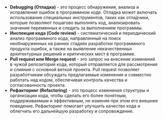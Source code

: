 - **Debugging (Отладка)** - это процесс обнаружения, анализа и исправления ошибок в программном коде. Отладка может включать использование специальных инструментов, таких как отладчики, которые позволяют пошагово выполнять код, анализировать значения переменных и следить за выполнением программы.
- **Инспекция кода (Code review)** - систематический и периодический анализ программного кода, направленный на поиск необнаруженных на ранних стадиях разработки программного продукта ошибок, а также на выявление некачественных архитектурных решений и критических мест в программе.
- **Pull request или Merge request** - это запрос на внесение изменений в чужой репозиторий кода, который отправляется для рассмотрения и слияния с основной веткой проекта. Pull request позволяет разработчикам обсуждать предлагаемые изменения и совместно работать над кодом, обеспечивая контроль качества и согласованность проекта.
- **Рефакторинг (Refactoring)** - это процесс изменения структуры и организации кода, чтобы сделать его более понятным, поддерживаемым и эффективным, не изменяя при этом его внешнее поведение. Рефакторинг помогает улучшить качество кода и облегчить его дальнейшую разработку и сопровождение.
